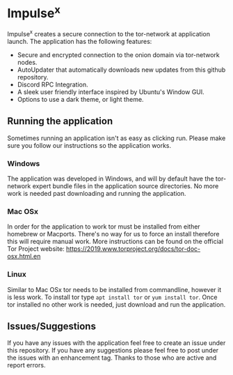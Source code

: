 # Impulse<sup>x</sup>
Impulse<sup>x</sup> creates a secure connection to the tor-network at application launch. The application has the following features:
- Secure and encrypted connection to the onion domain via tor-network nodes.
- AutoUpdater that automatically downloads new updates from this github repository. 
- Discord RPC Integration.
- A sleek user friendly interface inspired by Ubuntu's Window GUI. 
- Options to use a dark theme, or light theme.

## Running the application
Sometimes running an application isn't as easy as clicking run. Please make sure you follow our instructions so the application works. 

### Windows
The application was developed in Windows, and will by default have the tor-network expert bundle files in the application source directories. No more work is needed past downloading and running the application. 

### Mac OSx
In order for the application to work tor must be installed from either homebrew or Macports. There's no way for us to force an install therefore this will require manual work. More instructions can be found on the official Tor Project website: https://2019.www.torproject.org/docs/tor-doc-osx.html.en

### Linux
Similar to Mac OSx tor needs to be installed from commandline, however it is less work. To install tor type `apt install tor` or `yum install tor`. Once tor installed no other work is needed, just download and run the application. 

## Issues/Suggestions
If you have any issues with the application feel free to create an issue under this repository. If you have any suggestions please feel free to post under the issues with an enhancement tag. Thanks to those who are active and report errors. 

